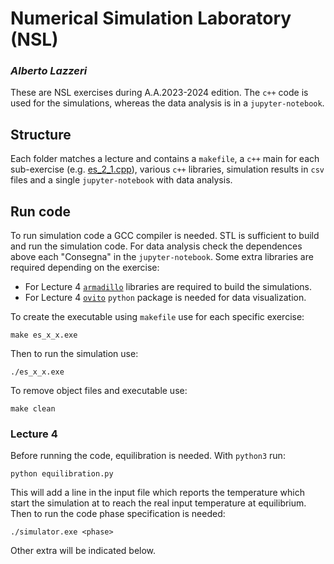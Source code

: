 # Numerical Simulation Laboratory (NSL)
### _Alberto Lazzeri_

These are NSL exercises during A.A.2023-2024 edition. The `c++` code is used for the simulations, whereas the data analysis is in a `jupyter-notebook`.

## Structure
Each folder matches a lecture and contains a `makefile`, a `c++` main for each sub-exercise (e.g. [es_2_1.cpp](/lezione_2/es_2_1.cpp)), various `c++` libraries, simulation results in `csv` files and a single `jupyter-notebook` with data analysis.

## Run code
To run simulation code a GCC compiler is needed. STL is sufficient to build and run the simulation code. For data analysis check the dependences above each "Consegna" in the `jupyter-notebook`.
Some extra libraries are required depending on the exercise:
- For Lecture 4 [`armadillo`](https://arma.sourceforge.net/) libraries are required to build the simulations.
- For Lecture 4 [`ovito`](https://www.ovito.org/) `python` package is needed for data visualization.

To create the executable using `makefile` use for each specific exercise:

```shell
make es_x_x.exe
```
Then to run the simulation use:

```shell
./es_x_x.exe
```

To remove object files and executable use:

```shell
make clean
```

### Lecture 4

Before running the code, equilibration is needed. With `python3` run:
```shell
python equilibration.py
```
This will add a line in the input file which reports the temperature which start the simulation at to reach the real input temperature at equilibrium.
Then to run the code phase specification is needed:
```shell
./simulator.exe <phase>
```

Other extra will be indicated below.